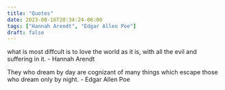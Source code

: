 ```yaml
---
title: "Quotes"
date: 2023-08-16T20:34:24-06:00
tags: ["Hannah Arendt", "Edgar Allen Poe"]
draft: false
---
```


what is most diffcult is to love the world as it is, with all the evil and suffering in it. - Hannah Arendt

They who dream by day are cognizant of many things which escape those who dream only by night. - Edgar Allen Poe

